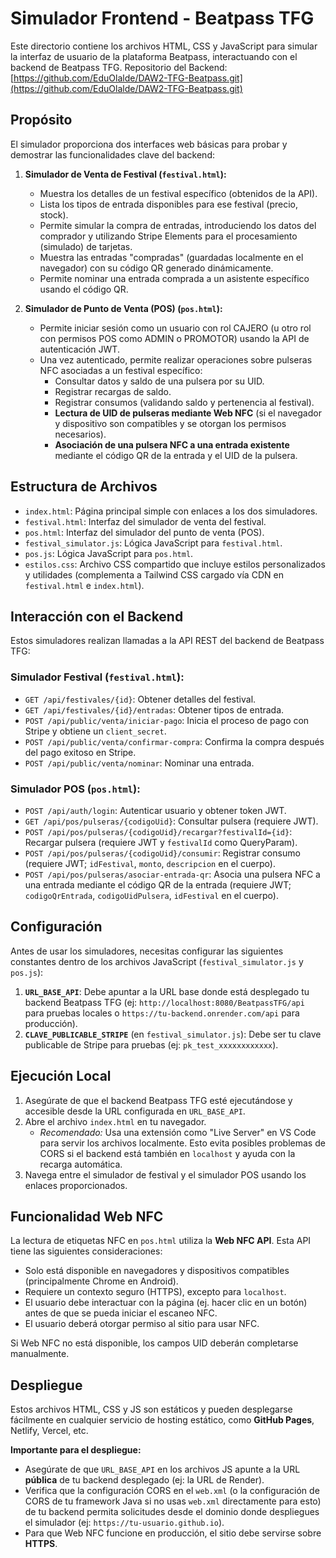 # Simulador Frontend - Beatpass TFG

Este directorio contiene los archivos HTML, CSS y JavaScript para simular la interfaz de usuario de la plataforma Beatpass, interactuando con el backend de Beatpass TFG.
Repositorio del Backend: [https://github.com/EduOlalde/DAW2-TFG-Beatpass.git](https://github.com/EduOlalde/DAW2-TFG-Beatpass.git)

## Propósito

El simulador proporciona dos interfaces web básicas para probar y demostrar las funcionalidades clave del backend:

1.  **Simulador de Venta de Festival (`festival.html`):**
    * Muestra los detalles de un festival específico (obtenidos de la API).
    * Lista los tipos de entrada disponibles para ese festival (precio, stock).
    * Permite simular la compra de entradas, introduciendo los datos del comprador y utilizando Stripe Elements para el procesamiento (simulado) de tarjetas.
    * Muestra las entradas "compradas" (guardadas localmente en el navegador) con su código QR generado dinámicamente.
    * Permite nominar una entrada comprada a un asistente específico usando el código QR.

2.  **Simulador de Punto de Venta (POS) (`pos.html`):**
    * Permite iniciar sesión como un usuario con rol CAJERO (u otro rol con permisos POS como ADMIN o PROMOTOR) usando la API de autenticación JWT.
    * Una vez autenticado, permite realizar operaciones sobre pulseras NFC asociadas a un festival específico:
        * Consultar datos y saldo de una pulsera por su UID.
        * Registrar recargas de saldo.
        * Registrar consumos (validando saldo y pertenencia al festival).
        * **Lectura de UID de pulseras mediante Web NFC** (si el navegador y dispositivo son compatibles y se otorgan los permisos necesarios).
        * **Asociación de una pulsera NFC a una entrada existente** mediante el código QR de la entrada y el UID de la pulsera.

## Estructura de Archivos

* `index.html`: Página principal simple con enlaces a los dos simuladores.
* `festival.html`: Interfaz del simulador de venta del festival.
* `pos.html`: Interfaz del simulador del punto de venta (POS).
* `festival_simulator.js`: Lógica JavaScript para `festival.html`.
* `pos.js`: Lógica JavaScript para `pos.html`.
* `estilos.css`: Archivo CSS compartido que incluye estilos personalizados y utilidades (complementa a Tailwind CSS cargado vía CDN en `festival.html` e `index.html`).

## Interacción con el Backend

Estos simuladores realizan llamadas a la API REST del backend de Beatpass TFG:

### Simulador Festival (`festival.html`):
* `GET /api/festivales/{id}`: Obtener detalles del festival.
* `GET /api/festivales/{id}/entradas`: Obtener tipos de entrada.
* `POST /api/public/venta/iniciar-pago`: Inicia el proceso de pago con Stripe y obtiene un `client_secret`.
* `POST /api/public/venta/confirmar-compra`: Confirma la compra después del pago exitoso en Stripe.
* `POST /api/public/venta/nominar`: Nominar una entrada.

### Simulador POS (`pos.html`):
* `POST /api/auth/login`: Autenticar usuario y obtener token JWT.
* `GET /api/pos/pulseras/{codigoUid}`: Consultar pulsera (requiere JWT).
* `POST /api/pos/pulseras/{codigoUid}/recargar?festivalId={id}`: Recargar pulsera (requiere JWT y `festivalId` como QueryParam).
* `POST /api/pos/pulseras/{codigoUid}/consumir`: Registrar consumo (requiere JWT; `idFestival`, `monto`, `descripcion` en el cuerpo).
* `POST /api/pos/pulseras/asociar-entrada-qr`: Asocia una pulsera NFC a una entrada mediante el código QR de la entrada (requiere JWT; `codigoQrEntrada`, `codigoUidPulsera`, `idFestival` en el cuerpo).

## Configuración

Antes de usar los simuladores, necesitas configurar las siguientes constantes dentro de los archivos JavaScript (`festival_simulator.js` y `pos.js`):

1.  **`URL_BASE_API`**: Debe apuntar a la URL base donde está desplegado tu backend Beatpass TFG (ej: `http://localhost:8080/BeatpassTFG/api` para pruebas locales o `https://tu-backend.onrender.com/api` para producción).
2.  **`CLAVE_PUBLICABLE_STRIPE`** (en `festival_simulator.js`): Debe ser tu clave publicable de Stripe para pruebas (ej: `pk_test_xxxxxxxxxxxx`).

## Ejecución Local

1.  Asegúrate de que el backend Beatpass TFG esté ejecutándose y accesible desde la URL configurada en `URL_BASE_API`.
2.  Abre el archivo `index.html` en tu navegador.
    * *Recomendado:* Usa una extensión como "Live Server" en VS Code para servir los archivos localmente. Esto evita posibles problemas de CORS si el backend está también en `localhost` y ayuda con la recarga automática.
3.  Navega entre el simulador de festival y el simulador POS usando los enlaces proporcionados.

## Funcionalidad Web NFC

La lectura de etiquetas NFC en `pos.html` utiliza la **Web NFC API**. Esta API tiene las siguientes consideraciones:
* Solo está disponible en navegadores y dispositivos compatibles (principalmente Chrome en Android).
* Requiere un contexto seguro (HTTPS), excepto para `localhost`.
* El usuario debe interactuar con la página (ej. hacer clic en un botón) antes de que se pueda iniciar el escaneo NFC.
* El usuario deberá otorgar permiso al sitio para usar NFC.

Si Web NFC no está disponible, los campos UID deberán completarse manualmente.

## Despliegue

Estos archivos HTML, CSS y JS son estáticos y pueden desplegarse fácilmente en cualquier servicio de hosting estático, como **GitHub Pages**, Netlify, Vercel, etc.

**Importante para el despliegue:**

* Asegúrate de que `URL_BASE_API` en los archivos JS apunte a la URL **pública** de tu backend desplegado (ej: la URL de Render).
* Verifica que la configuración CORS en el `web.xml` (o la configuración de CORS de tu framework Java si no usas `web.xml` directamente para esto) de tu backend permita solicitudes desde el dominio donde despliegues el simulador (ej: `https://tu-usuario.github.io`).
* Para que Web NFC funcione en producción, el sitio debe servirse sobre **HTTPS**.
